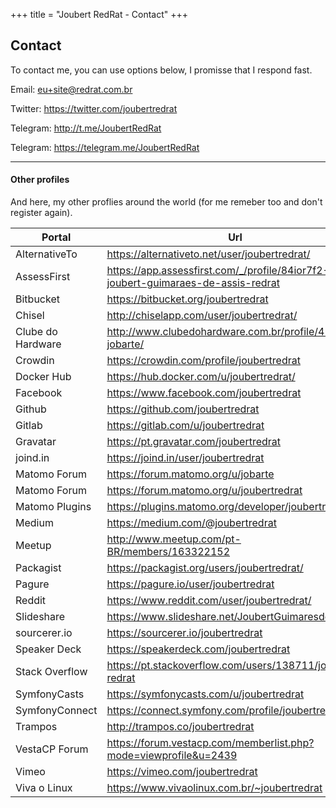 +++
title = "Joubert RedRat - Contact"
+++

## Contact

To contact me, you can use options below, I promisse that I respond fast.

Email: eu+site@redrat.com.br

Twitter: https://twitter.com/joubertredrat

Telegram: http://t.me/JoubertRedRat

Telegram: https://telegram.me/JoubertRedRat

----

#### Other profiles

And here, my other proflies around the world (for me remeber too and don't register again).

Portal | Url
-----|-------
AlternativeTo | https://alternativeto.net/user/joubertredrat/
AssessFirst | https://app.assessfirst.com/_/profile/84ior7f2-joubert-guimaraes-de-assis-redrat
Bitbucket | https://bitbucket.org/joubertredrat
Chisel | http://chiselapp.com/user/joubertredrat/
Clube do Hardware | http://www.clubedohardware.com.br/profile/452458-jobarte/
Crowdin | https://crowdin.com/profile/joubertredrat
Docker Hub | https://hub.docker.com/u/joubertredrat/
Facebook | https://www.facebook.com/joubertredrat
Github | https://github.com/joubertredrat
Gitlab | https://gitlab.com/u/joubertredrat
Gravatar | https://pt.gravatar.com/joubertredrat
joind.in | https://joind.in/user/joubertredrat
Matomo Forum | https://forum.matomo.org/u/jobarte
Matomo Forum | https://forum.matomo.org/u/joubertredrat
Matomo Plugins | https://plugins.matomo.org/developer/joubertredrat
Medium | https://medium.com/@joubertredrat
Meetup | http://www.meetup.com/pt-BR/members/163322152
Packagist | https://packagist.org/users/joubertredrat/
Pagure | https://pagure.io/user/joubertredrat
Reddit | https://www.reddit.com/user/joubertredrat/
Slideshare | https://www.slideshare.net/JoubertGuimaresdeAss/
sourcerer.io | https://sourcerer.io/joubertredrat
Speaker Deck | https://speakerdeck.com/joubertredrat
Stack Overflow | https://pt.stackoverflow.com/users/138711/joubert-redrat
SymfonyCasts | https://symfonycasts.com/u/joubertredrat
SymfonyConnect | https://connect.symfony.com/profile/joubertredrat
Trampos | http://trampos.co/joubertredrat
VestaCP Forum | https://forum.vestacp.com/memberlist.php?mode=viewprofile&u=2439
Vimeo | https://vimeo.com/joubertredrat
Viva o Linux | https://www.vivaolinux.com.br/~joubertredrat
